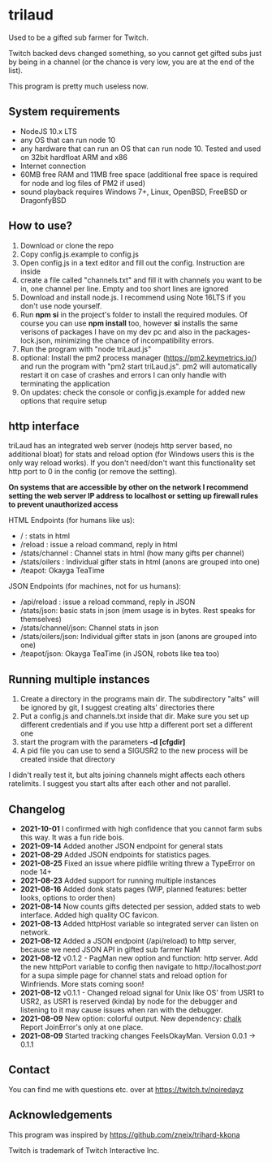 # trilaud
Used to be a gifted sub farmer for Twitch.

Twitch backed devs changed something, so  you cannot get gifted subs just by being in a channel 
(or the chance is very low, you are at the end of the list).

This program is pretty much useless now.

## System requirements ##
* NodeJS 10.x LTS
* any OS that can run node 10
* any hardware that can run an OS that can run node 10. Tested and used on 32bit hardfloat ARM and x86
* Internet connection
* 60MB free RAM and 11MB free space (additional free space is required for node and log files of PM2 if used)
* sound playback requires Windows 7+, Linux, OpenBSD, FreeBSD or DragonfyBSD

## How to use? ##
1. Download or clone the repo 
2. Copy config.js.example to config.js
3. Open config.js in a text editor and fill out the config. Instruction are inside
4. create a file called "channels.txt" and fill it with channels you want to be in, one channel per line. Empty and too short lines are ignored
5. Download and install node.js. I recommend using Note 16LTS if you don't use node yourself.
6. Run **npm si** in the project's folder to install the required modules. Of course you can use **npm install** too, however **si** installs the same verisons of packages I have on my dev pc and also in the packages-lock.json, minimizing the chance of incompatibility errors.
7. Run the program with "node triLaud.js"
8. optional: Install the pm2 process manager (https://pm2.keymetrics.io/) and run the program with "pm2 start triLaud.js". pm2 will automatically restart it on case of crashes and errors I can only handle with terminating the application
9. On updates: check the console or config.js.example for added new options that require setup

## http interface ##
triLaud has an integrated web server (nodejs http server based, no additional bloat) for stats and reload option (for Windows users this is the only way reload works). 
If you don't need/don't want this functionality set http port to 0 in the config (or remove the setting).

**On systems that are accessible by other on the network I recommend setting the web server IP address to localhost or setting up firewall rules to prevent unauthorized access**

HTML Endpoints (for humans like us):
* / : stats in html
* /reload : issue a reload command, reply in html
* /stats/channel : Channel stats in html (how many gifts per channel)
* /stats/oilers : Individual gifter stats in html (anons are grouped into one)
* /teapot: Okayga TeaTime


JSON Endpoints (for machines, not for us humans):
* /api/reload : issue a reload command, reply in JSON
* /stats/json: basic stats in json (mem usage is in bytes. Rest speaks for themselves)
* /stats/channel/json: Channel stats in json
* /stats/oilers/json: Individual gifter stats in json (anons are grouped into one)
* /teapot/json: Okayga TeaTime (in JSON, robots like tea too)

## Running multiple instances ##
1. Create a directory in the programs main dir. The subdirectory "alts" will be ignored by git, I suggest creating alts' directories there
2. Put a config.js and channels.txt inside that dir. Make sure you set up different credentials and if you use http a different port set a different one
3. start the program with the parameters **-d [cfgdir]** 
4. A pid file you can use to send a SIGUSR2 to the new process will be created inside that directory

I didn't really test it, but alts joining channels might affects each others ratelimits. I suggest you start alts after each other and not parallel.

## Changelog ##
* **2021-10-01** I confirmed with high confidence that you cannot farm subs this way. It was a fun ride bois.
* **2021-09-14** Added another JSON endpoint for general stats
* **2021-08-29** Added JSON endpoints for statistics pages.
* **2021-08-25** Fixed an issue where pidfile writing threw a TypeError on node 14+
* **2021-08-23** Added support for running multiple instances
* **2021-08-16** Added donk stats pages (WIP, planned features: better looks, options to order then)
* **2021-08-14** Now counts gifts detected per session, added stats to web interface. Added high quality OC favicon.
* **2021-08-13** Added httpHost variable so integrated server can listen on network.
* **2021-08-12** Added a JSON endpoint (/api/reload) to http server, because we need JSON API in gifted sub farmer NaM
* **2021-08-12** v0.1.2 - PagMan new option and function: http server. Add the new httpPort variable to config then navigate to http://localhost:*port* for a supa simple page for channel stats and reload option for Winfriends. More stats coming soon!
* **2021-08-12** v0.1.1 - Changed reload signal for Unix like OS' from USR1 to USR2, as USR1 is reserved (kinda) by node for the debugger and listening to it may cause issues when ran with the debugger.
* **2021-08-09** New option: colorful output. New dependency: [chalk](https://github.com/chalk/chalk) Report JoinError's only at one place.
* **2021-08-09** Started tracking changes FeelsOkayMan. Version 0.0.1 -> 0.1.1

## Contact ##
You can find me with questions etc. over at https://twitch.tv/noiredayz

## Acknowledgements ##
This program was inspired by https://github.com/zneix/trihard-kkona

Twitch is trademark of Twitch Interactive Inc.
